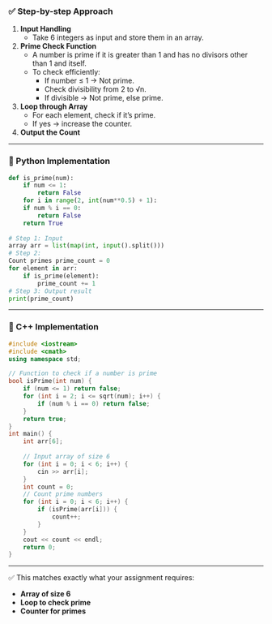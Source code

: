 ### ✅ Step-by-step Approach

1. **Input Handling**
    - Take 6 integers as input and store them in an array.
2. **Prime Check Function**
    - A number is prime if it is greater than 1 and has no divisors other than 1 and itself.
    - To check efficiently:
        - If number ≤ 1 → Not prime.
        - Check divisibility from 2 to √n.
        - If divisible → Not prime, else prime.
3. **Loop through Array**
    - For each element, check if it’s prime.
    - If yes → increase the counter.
4. **Output the Count**

---

### 🔹 Python Implementation

```python
def is_prime(num):     
	if num <= 1:         
		return False     
	for i in range(2, int(num**0.5) + 1):         
	if num % i == 0:             
		return False     
	return True  
	
# Step 1: Input 
array arr = list(map(int, input().split()))  
# Step 2: 
Count primes prime_count = 0 
for element in arr:     
	if is_prime(element):         
		prime_count += 1  
# Step 3: Output result 
print(prime_count)
```

---

### 🔹 C++ Implementation

```c++
#include <iostream>
#include <cmath>
using namespace std;

// Function to check if a number is prime
bool isPrime(int num) {
    if (num <= 1) return false;
    for (int i = 2; i <= sqrt(num); i++) {
        if (num % i == 0) return false;
    }
    return true;
}
int main() {
    int arr[6];
    
    // Input array of size 6
    for (int i = 0; i < 6; i++) {
        cin >> arr[i];
    }
    int count = 0;
    // Count prime numbers
    for (int i = 0; i < 6; i++) {
        if (isPrime(arr[i])) {
            count++;
        }
    }
    cout << count << endl;
    return 0;
}
```

---



✅ This matches exactly what your assignment requires:

- **Array of size 6**
- **Loop to check prime**
- **Counter for primes**